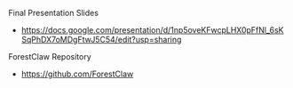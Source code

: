 Final Presentation Slides
* https://docs.google.com/presentation/d/1np5oveKFwcpLHX0pFfNl_6sKSqPhDX7oMDgFtwJ5C54/edit?usp=sharing

ForestClaw Repository
* https://github.com/ForestClaw

